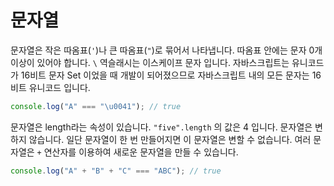# 문자열

문자열은 작은 따옴표(`'`)나 큰 따옴표(`"`)로 묶어서 나타냅니다. 따옴표 안에는 문자 0개 이상이 있어야 합니다. `\` 역슬래시는 이스케이프 문자 입니다. 자바스크립트는 유니코드가 16비트 문자 Set 이었을 때 개발이 되어졌으므로 자바스크립트 내의 모든 문자는 16비트 유니코드 입니다.

```js
console.log("A" === "\u0041"); // true
```

문자열은 length라는 속성이 있습니다. `"five".length` 의 값은 4 입니다. 문자열은 변하지 않습니다. 일단 문자열이 한 번 만들어지면 이 문자열은 변할 수 없습니다. 여러 문자열은 `+` 연산자를 이용하여 새로운 문자열을 만들 수 있습니다.

```js
console.log("A" + "B" + "C" === "ABC"); // true
```
